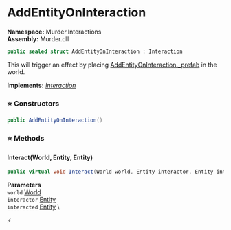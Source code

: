 # AddEntityOnInteraction

**Namespace:** Murder.Interactions \
**Assembly:** Murder.dll

```csharp
public sealed struct AddEntityOnInteraction : Interaction
```

This will trigger an effect by placing [AddEntityOnInteraction._prefab](/murder/interactions/addentityoninteraction.html#_prefab) in the world.

**Implements:** _[Interaction](/Bang/Interactions/Interaction.html)_

### ⭐ Constructors
```csharp
public AddEntityOnInteraction()
```

### ⭐ Methods
#### Interact(World, Entity, Entity)
```csharp
public virtual void Interact(World world, Entity interactor, Entity interacted)
```

**Parameters** \
`world` [World](/Bang/World.html) \
`interactor` [Entity](/Bang/Entities/Entity.html) \
`interacted` [Entity](/Bang/Entities/Entity.html) \



⚡